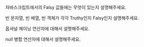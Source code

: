 자바스크립트에서의 Falsy 값들에는 무엇이 있는지 설명해주세요.

빈 문자열, 빈 배열, 빈 객체가 각각 Truthy인지 Falsy인지 설명해주세요.

옵셔널 체이닝 연산자에 대해서 설명해주세요.

null 병합 연산자에 대해서 설명해주세요.